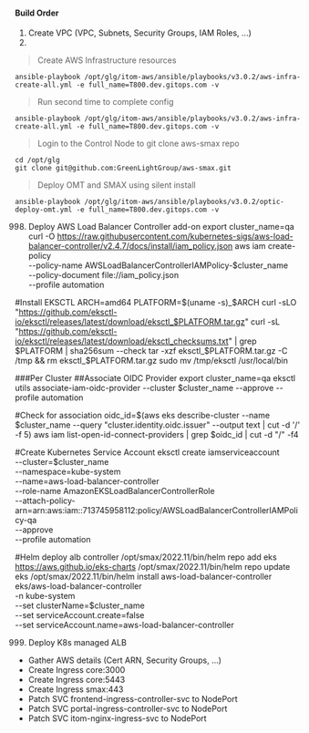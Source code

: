 #### Build Order
1. Create VPC (VPC, Subnets, Security Groups, IAM Roles, ...)
2. 

> Create AWS Infrastructure resources
```
ansible-playbook /opt/glg/itom-aws/ansible/playbooks/v3.0.2/aws-infra-create-all.yml -e full_name=T800.dev.gitops.com -v

```
> Run second time to complete config
```
ansible-playbook /opt/glg/itom-aws/ansible/playbooks/v3.0.2/aws-infra-create-all.yml -e full_name=T800.dev.gitops.com -v

```

> Login to the Control Node to git clone aws-smax repo
```
cd /opt/glg
git clone git@github.com:GreenLightGroup/aws-smax.git

```

> Deploy OMT and SMAX using silent install
```
ansible-playbook /opt/glg/itom-aws/ansible/playbooks/v3.0.2/optic-deploy-omt.yml -e full_name=T800.dev.gitops.com -v

```


998. Deploy AWS Load Balancer Controller add-on
export cluster_name=qa
curl -O https://raw.githubusercontent.com/kubernetes-sigs/aws-load-balancer-controller/v2.4.7/docs/install/iam_policy.json
aws iam create-policy \
    --policy-name AWSLoadBalancerControllerIAMPolicy-$cluster_name \
    --policy-document file://iam_policy.json \
    --profile automation

#Install EKSCTL
ARCH=amd64
PLATFORM=$(uname -s)_$ARCH
curl -sLO "https://github.com/eksctl-io/eksctl/releases/latest/download/eksctl_$PLATFORM.tar.gz"
curl -sL "https://github.com/eksctl-io/eksctl/releases/latest/download/eksctl_checksums.txt" | grep $PLATFORM | sha256sum --check
tar -xzf eksctl_$PLATFORM.tar.gz -C /tmp && rm eksctl_$PLATFORM.tar.gz
sudo mv /tmp/eksctl /usr/local/bin

###Per Cluster
##Associate OIDC Provider
export cluster_name=qa
eksctl utils associate-iam-oidc-provider --cluster $cluster_name --approve --profile automation

#Check for association
oidc_id=$(aws eks describe-cluster --name $cluster_name --query "cluster.identity.oidc.issuer" --output text | cut -d '/' -f 5)
aws iam list-open-id-connect-providers | grep $oidc_id | cut -d "/" -f4

#Create Kubernetes Service Account
eksctl create iamserviceaccount \
  --cluster=$cluster_name \
  --namespace=kube-system \
  --name=aws-load-balancer-controller \
  --role-name AmazonEKSLoadBalancerControllerRole \
  --attach-policy-arn=arn:aws:iam::713745958112:policy/AWSLoadBalancerControllerIAMPolicy-qa \
  --approve \
  --profile automation

#Helm deploy alb controller
/opt/smax/2022.11/bin/helm repo add eks https://aws.github.io/eks-charts
/opt/smax/2022.11/bin/helm repo update eks
/opt/smax/2022.11/bin/helm install aws-load-balancer-controller eks/aws-load-balancer-controller \
  -n kube-system \
  --set clusterName=$cluster_name \
  --set serviceAccount.create=false \
  --set serviceAccount.name=aws-load-balancer-controller 

999. Deploy K8s managed ALB
 - Gather AWS details (Cert ARN, Security Groups, ...)
 - Create Ingress core:3000
 - Create Ingress core:5443
 - Create Ingress smax:443
 - Patch SVC frontend-ingress-controller-svc to NodePort
 - Patch SVC portal-ingress-controller-svc to NodePort
 - Patch SVC itom-nginx-ingress-svc to NodePort
